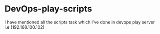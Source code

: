 # DevOps-play-scripts
I have mentioned all the scripts task which I've done in devops play server i.e (192.168.100.102)
